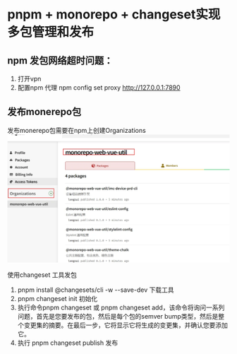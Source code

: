 # pnpm + monorepo + changeset实现多包管理和发布

## npm 发包网络超时问题：
1. 打开vpn
2. 配置npm 代理 npm config set proxy http://127.0.0.1:7890


## 发布monerepo包
发布monerepo包需要在npm上创建Organizations
![Alt text](./images/image-2.png)

使用changeset 工具发包
1. pnpm install @changesets/cli -w --save-dev 下载工具
2. pnpm changeset init 初始化
3. 执行命令pnpm changeset 或 pnpm changeset add，该命令将询问一系列问题，首先是您要发布的包，然后是每个包的semver bump类型，然后是整个变更集的摘要。在最后一步，它将显示它将生成的变更集，并确认您要添加它。
4. 执行 pnpm changeset publish 发布